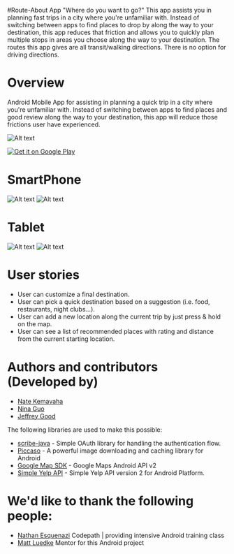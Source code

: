 #Route-About App
"Where do you want to go?"
This app assists you in planning fast trips in a city where you're unfamiliar with. Instead of switching between apps to find places to drop by along the way to your destination, this app reduces that friction and allows you to quickly plan multiple stops in areas you choose along the way to your destination.
The routes this app gives are all transit/walking directions. There is no option for driving directions.

# Overview
Android Mobile App for assisting in planning a quick trip in a city where you're unfamiliar with.
Instead of switching between apps to find places and good review along the way to your destination,
this app will reduce those frictions user have experienced.

![Alt text](https://developer.android.com/images/brand/en_generic_rgb_wo_60.png "Get it on Google Play")

<a href="https://play.google.com/store/apps/details?id=com.codepath.travelplanner">
  <img alt="Get it on Google Play"
       src="https://developer.android.com/images/brand/en_generic_rgb_wo_60.png" />
</a>

# SmartPhone
![Alt text](screenshot03.png  "Main App Screenshot") ![Alt text](screenshot04.png "Main App Screenshot")


# Tablet 
![Alt text](screenshot01.png  "Main App Screenshot") ![Alt text](screenshot02.png "Main App Screenshot")


# User stories
- User can customize a final destination.
- User can pick a quick destination based on a suggestion (i.e. food, restaurants, night clubs...).
- User can add a new location along the current trip by just press & hold on the map.
- User can see a list of recommended places with rating and distance from the current starting location.

# Authors and contributors (Developed by)
- [Nate Kemavaha](https://github.com/boyserk84) 
- [Nina Guo](https://github.com/nguo) 
- [Jeffrey Good](https://github.com/jdgood)


The following libraries are used to make this possible:
* [scribe-java](https://github.com/fernandezpablo85/scribe-java) - Simple OAuth library for handling the authentication flow.
* [Piccaso](https://github.com/square/picasso) - A powerful image downloading and caching library for Android
* [Google Map SDK](https://developers.google.com/maps/documentation/android/) - Google Maps Android API v2
* [Simple Yelp API](https://github.com/boyserk84/AndroidMobile_YelpApi_v2) - Simple Yelp API version 2 for Android Platform.


# We'd like to thank the following people:
- [Nathan Esquenazi](https://github.com/nesquena) Codepath | providing intensive Android training class
- [Matt Luedke](https://github.com/mluedke2) Mentor for this Android project
